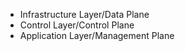 - Infrastructure Layer/Data Plane
- Control Layer/Control Plane
- Application Layer/Management Plane